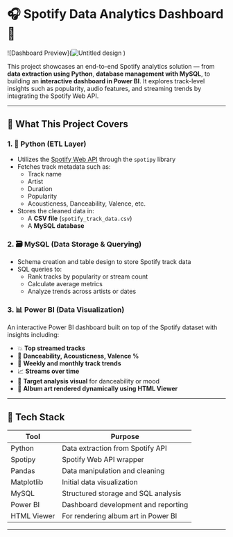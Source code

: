 # 🎧 Spotify Data Analytics Dashboard 🎵

![Dashboard Preview](![Untitled design](https://github.com/user-attachments/assets/52ed1c3c-44f5-40de-a6cb-784b1d72a27b)
)

This project showcases an end-to-end Spotify analytics solution — from **data extraction using Python**, **database management with MySQL**, to building an **interactive dashboard in Power BI**. It explores track-level insights such as popularity, audio features, and streaming trends by integrating the Spotify Web API.

---

## 🚀 What This Project Covers

### 1. 🐍 Python (ETL Layer)
- Utilizes the [Spotify Web API](https://developer.spotify.com/documentation/web-api/) through the `spotipy` library
- Fetches track metadata such as:
  - Track name
  - Artist
  - Duration
  - Popularity
  - Acousticness, Danceability, Valence, etc.
- Stores the cleaned data in:
  - A **CSV file** (`spotify_track_data.csv`)
  - A **MySQL database**

### 2. 🗃️ MySQL (Data Storage & Querying)
- Schema creation and table design to store Spotify track data
- SQL queries to:
  - Rank tracks by popularity or stream count
  - Calculate average metrics
  - Analyze trends across artists or dates

### 3. 📊 Power BI (Data Visualization)
An interactive Power BI dashboard built on top of the Spotify dataset with insights including:
- 💥 **Top streamed tracks**
- 🎯 **Danceability, Acousticness, Valence %**
- 📆 **Weekly and monthly track trends**
- 📈 **Streams over time**
- 🧠 **Target analysis visual** for danceability or mood
- 🎨 **Album art rendered dynamically using HTML Viewer**

---

## 🧰 Tech Stack

| Tool         | Purpose                                      |
|--------------|----------------------------------------------|
| Python       | Data extraction from Spotify API             |
| Spotipy      | Spotify Web API wrapper                      |
| Pandas       | Data manipulation and cleaning               |
| Matplotlib   | Initial data visualization                   |
| MySQL        | Structured storage and SQL analysis          |
| Power BI     | Dashboard development and reporting          |
| HTML Viewer  | For rendering album art in Power BI          |

---




